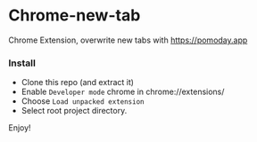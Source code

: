 # Chrome-new-tab

Chrome Extension, overwrite new tabs with https://pomoday.app

### Install
- Clone this repo (and extract it)
- Enable `Developer mode` chrome in chrome://extensions/
- Choose `Load unpacked extension`
- Select root project directory.

Enjoy!

